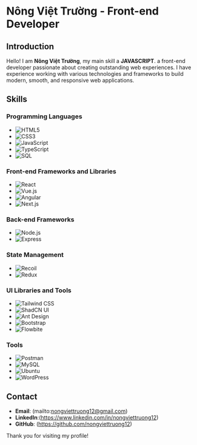 # Nông Việt Trường - Front-end Developer

## Introduction

Hello! I am **Nông Việt Trường**, my main skill a **JAVASCRIPT**. a front-end developer passionate about creating outstanding web experiences. I have experience working with various technologies and frameworks to build modern, smooth, and responsive web applications.

## Skills

### Programming Languages

- ![HTML5](https://img.shields.io/badge/-HTML5-E34F26?style=flat-square&logo=html5&logoColor=white)
- ![CSS3](https://img.shields.io/badge/-CSS3-1572B6?style=flat-square&logo=css3)
- ![JavaScript](https://img.shields.io/badge/-JavaScript-F7DF1E?style=flat-square&logo=javascript&logoColor=black)
- ![TypeScript](https://img.shields.io/badge/-TypeScript-3178C6?style=flat-square&logo=typescript&logoColor=white)
- ![SQL](https://img.shields.io/badge/-SQL-003B57?style=flat-square&logo=postgresql&logoColor=white)

### Front-end Frameworks and Libraries

- ![React](https://img.shields.io/badge/-React-61DAFB?style=flat-square&logo=react&logoColor=black)
- ![Vue.js](https://img.shields.io/badge/-Vue.js-4FC08D?style=flat-square&logo=vue-dot-js&logoColor=white)
- ![Angular](https://img.shields.io/badge/-Angular-DD0031?style=flat-square&logo=angular&logoColor=white)
- ![Next.js](https://img.shields.io/badge/-Next.js-000000?style=flat-square&logo=nextdotjs&logoColor=white)

### Back-end Frameworks

- ![Node.js](https://img.shields.io/badge/-Node.js-339933?style=flat-square&logo=node-dot-js&logoColor=white)
- ![Express](https://img.shields.io/badge/-Express-000000?style=flat-square&logo=express&logoColor=white)
### State Management
- ![Recoil](https://img.shields.io/badge/-Recoil-000000?style=flat-square&logo=recoil&logoColor=white)
- ![Redux](https://img.shields.io/badge/-Redux-764ABC?style=flat-square&logo=redux&logoColor=white)

### UI Libraries and Tools

- ![Tailwind CSS](https://img.shields.io/badge/-Tailwind%20CSS-38B2AC?style=flat-square&logo=tailwind-css&logoColor=white)
- ![ShadCN UI](https://img.shields.io/badge/-ShadCN%20UI-000000?style=flat-square&logo=shadcn&logoColor=white)
- ![Ant Design](https://img.shields.io/badge/-Ant%20Design-0170FE?style=flat-square&logo=antdesign&logoColor=white)
- ![Bootstrap](https://img.shields.io/badge/-Bootstrap-563D7C?style=flat-square&logo=bootstrap&logoColor=white)
- ![Flowbite](https://img.shields.io/badge/-Flowbite-000000?style=flat-square&logo=flowbite&logoColor=white)

### Tools

- ![Postman](https://img.shields.io/badge/-Postman-FF6C37?style=flat-square&logo=postman&logoColor=white)
- ![MySQL](https://img.shields.io/badge/-MySQL-4479A1?style=flat-square&logo=mysql&logoColor=white)
- ![Ubuntu](https://img.shields.io/badge/-Ubuntu-E95420?style=flat-square&logo=ubuntu&logoColor=white)
- ![WordPress](https://img.shields.io/badge/-WordPress-21759B?style=flat-square&logo=wordpress&logoColor=white)


## Contact

- **Email**: (mailto:nongviettruong12@gmail.com)
- **LinkedIn**:(https://www.linkedin.com/in/nongviettruong12)
- **GitHub**: (https://github.com/nongviettruong12)

Thank you for visiting my profile!
